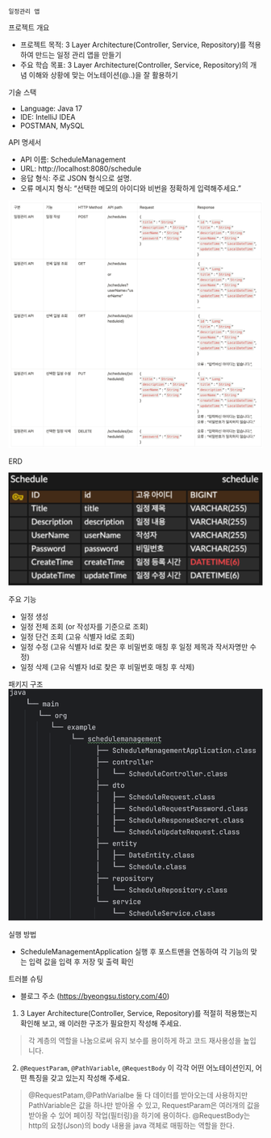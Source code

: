     일정관리 앱

프로젝트 개요
- 프로젝트 목적: 3 Layer Architecture(Controller, Service, Repository)를 적용하여 만드는 일정 관리 앱을 만들기
- 주요 학습 목표: 3 Layer Architecture(Controller, Service, Repository)의 개념 이해와 상황에 맞는 어노테이션(@..)을 잘 활용하기

기술 스택
- Language: Java 17
- IDE: IntelliJ IDEA
- POSTMAN, MySQL

API 명세서

- API 이름: ScheduleManagement
- URL: http://localhost:8080/schedule
- 응답 형식: 주로 JSON 형식으로 설명.
- 오류 메시지 형식: “선택한 메모의 아이디와 비번을 정확하게 입력해주세요.”

![img_3.png](img_3.png)

ERD

![img_2.png](img_2.png)

주요 기능
- 일정 생성
- 일정 전체 조회 (or 작성자를 기준으로 조회)
- 일정 단건 조회 (고유 식별자 Id로 조회)
- 일정 수정 (고유 식별자 Id로 찾은 후 비밀번호 매칭 후 일정 제목과 작서자명만 수정)
- 일정 삭제 (고유 식별자 Id로 찾은 후 비밀번호 매칭 후 삭제)

패키지 구조
![img.png](img.png)

실행 방법
- ScheduleManagementApplication 실행 후 포스트맨을 연동하여 각 기능의 맞는 입력 값을 입력 후 저장 및 출력 확인

트러블 슈팅
- 블로그 주소 (https://byeongsu.tistory.com/40)


1. 3 Layer Architecture(Controller, Service, Repository)를 적절히 적용했는지 확인해 보고, 왜 이러한 구조가 필요한지 작성해 주세요.
> 각 계층의 역할을 나눔으로써 유지 보수를 용이하게 하고 코드 재사용성을 높입니다. 
2. `@RequestParam`, `@PathVariable`, `@RequestBody` 이 각각 어떤 어노테이션인지, 어떤 특징을 갖고 있는지 작성해 주세요.
> @RequestPatam,@PathVarialbe 둘 다 데이터를 받아오는데 사용하지만 PathVariable은 값을 하나만 받아올 수 있고, RequestParam은 여러개의 값을 받아올 수 있어 페이징 작업(필터링)을 하기에 용이하다.
> @RequestBody는 http의 요청(Json)의 body 내용을 java 객체로 매핑하는 역할을 한다.